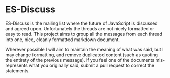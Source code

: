 # ES-Discuss

ES-Discuss is the mailing list where the future of JavaScript is discussed and agreed upon.  Unfortunately the threads are not nicely formatted or easy to read.  This project aims to group all the messages from each thread into one, nice, cleanly formatted markdown document.

Wherever possible I will aim to maintain the meaning of what was said, but I may change formatting, and remove duplicated content (such as quoting the entirety of the previous message).  If you feel one of the documents mis-represents what you originally said, submit a pull request to correct the statements.